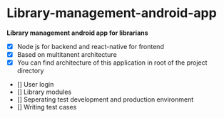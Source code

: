 # Library-management-android-app

**Library management android app for librarians**

- [x] Node js for backend and react-native for frontend
- [x] Based on multitanent architecture
- [x] You can find architecture of this application in root of the project directory
- [] User login
- [] Library modules
- [] Seperating test development and production environment
- [] Writing test cases
